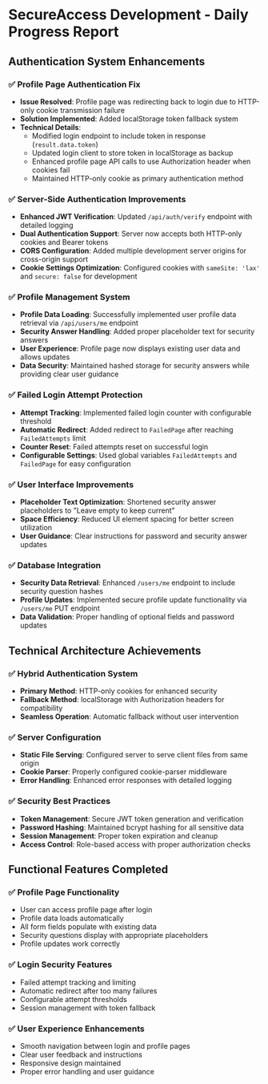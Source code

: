 # SecureAccess Development - Daily Progress Report

## Authentication System Enhancements

### ✅ Profile Page Authentication Fix
- **Issue Resolved**: Profile page was redirecting back to login due to HTTP-only cookie transmission failure
- **Solution Implemented**: Added localStorage token fallback system
- **Technical Details**:
  - Modified login endpoint to include token in response (`result.data.token`)
  - Updated login client to store token in localStorage as backup
  - Enhanced profile page API calls to use Authorization header when cookies fail
  - Maintained HTTP-only cookie as primary authentication method

### ✅ Server-Side Authentication Improvements
- **Enhanced JWT Verification**: Updated `/api/auth/verify` endpoint with detailed logging
- **Dual Authentication Support**: Server now accepts both HTTP-only cookies and Bearer tokens
- **CORS Configuration**: Added multiple development server origins for cross-origin support
- **Cookie Settings Optimization**: Configured cookies with `sameSite: 'lax'` and `secure: false` for development

### ✅ Profile Management System
- **Profile Data Loading**: Successfully implemented user profile data retrieval via `/api/users/me` endpoint
- **Security Answer Handling**: Added proper placeholder text for security answers
- **User Experience**: Profile page now displays existing user data and allows updates
- **Data Security**: Maintained hashed storage for security answers while providing clear user guidance

### ✅ Failed Login Attempt Protection
- **Attempt Tracking**: Implemented failed login counter with configurable threshold
- **Automatic Redirect**: Added redirect to `FailedPage` after reaching `FailedAttempts` limit
- **Counter Reset**: Failed attempts reset on successful login
- **Configurable Settings**: Used global variables `FailedAttempts` and `FailedPage` for easy configuration

### ✅ User Interface Improvements
- **Placeholder Text Optimization**: Shortened security answer placeholders to "Leave empty to keep current"
- **Space Efficiency**: Reduced UI element spacing for better screen utilization
- **User Guidance**: Clear instructions for password and security answer updates

### ✅ Database Integration
- **Security Data Retrieval**: Enhanced `/users/me` endpoint to include security question hashes
- **Profile Updates**: Implemented secure profile update functionality via `/users/me` PUT endpoint
- **Data Validation**: Proper handling of optional fields and password updates

## Technical Architecture Achievements

### ✅ Hybrid Authentication System
- **Primary Method**: HTTP-only cookies for enhanced security
- **Fallback Method**: localStorage with Authorization headers for compatibility
- **Seamless Operation**: Automatic fallback without user intervention

### ✅ Server Configuration
- **Static File Serving**: Configured server to serve client files from same origin
- **Cookie Parser**: Properly configured cookie-parser middleware
- **Error Handling**: Enhanced error responses with detailed logging

### ✅ Security Best Practices
- **Token Management**: Secure JWT token generation and verification
- **Password Hashing**: Maintained bcrypt hashing for all sensitive data
- **Session Management**: Proper token expiration and cleanup
- **Access Control**: Role-based access with proper authorization checks

## Functional Features Completed

### ✅ Profile Page Functionality
- User can access profile page after login
- Profile data loads automatically
- All form fields populate with existing data
- Security questions display with appropriate placeholders
- Profile updates work correctly

### ✅ Login Security Features
- Failed attempt tracking and limiting
- Automatic redirect after too many failures
- Configurable attempt thresholds
- Session management with token fallback

### ✅ User Experience Enhancements
- Smooth navigation between login and profile pages
- Clear user feedback and instructions
- Responsive design maintained
- Proper error handling and user guidance